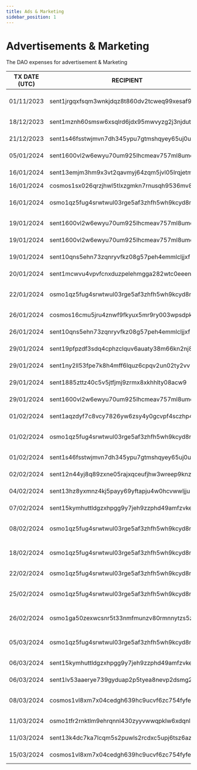 ```yaml
---
title: Ads & Marketing
sidebar_position: 1
---
```


# Advertisements & Marketing

The DAO expenses for advertisement & Marketing

| TX DATE (UTC) | RECIPIENT                                 | AMOUNT | DESCRIPTION | TX DETAILS
|---------------|-------------------------------------------|--------|-------------|-----------
| 01/11/2023 | sent1jrgqxfsqm3wnkjdqz8t860dv2tcweq99xesaf9 | 1,500,000 DVPN | Designs, meme and promotional ads from Freelancer | [🔎](https://www.mintscan.io/sentinel/txs/B2CCCC2BA7C793096A42753FDEB7899174D41BD9BE6666DD2576D57C35D61594?height=13407519)
| 18/12/2023 | sent1mznh60smsw6xsqlrd6jdx95mwvyzg2j3njdutw | 852,805 DVPN | Contribution to Meile chinese RPC/API NODE | [🔎](https://www.mintscan.io/sentinel/txs/614AD07297FE6C58F314F27EDB80A24790E6957F6A54EDEA47B9AB6872A809A5?height=14101872)
| 21/12/2023 | sent1s46fsstwjmvn7dh345ypu7gtmshqyey65uj0uf | 266,677 DVPN | Offixe Suite DAO Purchase | [🔎](https://www.mintscan.io/sentinel/txs/22FEF6BD30AA85264AB4500F43E52BCA242AE0FFD8BA5BFBA87CBB8A38DE3A7E?height=14145835)
| 05/01/2024 | sent1600vl2w6ewyu70um925lhcmeav757ml8umenqt | 520,000 DVPN | Coinbureau, Ghost, Skin, ETH fees | [🔎](https://www.mintscan.io/sentinel/txs/48A39B8C561F5B755D39D7E16288300EF3A685591C924E35D18DE838887CCC45?height=14360580)
| 16/01/2024 | sent13emjm3hm9x3vt2qavmyj64zqm5jvl05lrqjetm | 101,200 DVPN | Sentinel.co website translation in Chinese | [🔎](https://www.mintscan.io/sentinel/txs/F32C776D3B6B141050E70ECE8C230394BC335DA3796C74629715550DD3D49D28?height=14513271)
| 16/01/2024 | cosmos1sx026qrzjhwl5tlxzgmkn7rnusqh9536mv8tak | 2.75 ATOM | 1 Day Promotion | [🔎](https://www.mintscan.io/cosmos/txs/618B78542483EB82E7B36CBD4265BA1BE433F3C390EBDAD67490EE6CA68D047C?height=18745862)
| 16/01/2024 | osmo1qz5fug4srwtwul03rge5af3zhfh5wh9kcyd8na | 175 USDC | Weekly Payment Community Manager Ab Eff | [🔎](https://www.mintscan.io/osmosis/tx/DF155D298F077DBE6D44539B189FE0BF4E75D66499683D8A8BC18922FBEDC408)
| 19/01/2024 | sent1600vl2w6ewyu70um925lhcmeav757ml8umenqt | 150,000 DVPN | X Giveaway | [🔎](https://www.mintscan.io/sentinel/txs/9F03515DE44F60A829E2408B2CDC68A16FB54EB3EA8723CFD0EF353575341FB4?height=14557137)
| 19/01/2024 | sent1600vl2w6ewyu70um925lhcmeav757ml8umenqt | 170,000 DVPN | Ghost.io upgrade | [🔎](https://www.mintscan.io/sentinel/txs/4F62E7233517DBDCA911F2D2815A1F39B871EAC873024BB4C5A882B39889BBDF?height=14557648)
| 19/01/2024 | sent10qns5ehn73zqnryvfkz08g57peh4emmlcljjxf | 70,000 DVPN | Ghost.io upgrade | [🔎](https://www.mintscan.io/sentinel/txs/F1A2FAB175C7FA548B9892ADE49016071C32C09A110AF7DE43CDB1FE2D6F7A52?height=14562156)
| 20/01/2024 | sent1mcwvu4vpvfcnxduzpelehmgga282wtc0eeenls | 37,680 DVPN | Sentinelgrowthdao.com domain purchase | [🔎](https://www.mintscan.io/sentinel/txs/A7AE91DD23F6DC23F16EC029FDBAD8382B32518001EF1BF130E60AA6847317DB?height=14571692)
| 22/01/2024 | osmo1qz5fug4srwtwul03rge5af3zhfh5wh9kcyd8na | 175 USDC | Weekly Payment Community Manager Ab Eff | [🔎](https://www.mintscan.io/osmosis/txs/38D789F4F02B0ACC7F0AC4BE6B9875D227752AC4BE7C31E01E4D0775C37CE83A?height=13388241)
| 26/01/2024 | cosmos16cmu5jru4znwf9fkyux5mr9ry003wpsdpkra9v | 6.4 ATOM | Testrun App Advertisement | [🔎](https://www.mintscan.io/cosmos/txs/6208C29B7D77D7EC6D0BD71ADB6A77B36561885BA488AD4D2C893268C119052C?height=18886162)
| 26/01/2024 | sent10qns5ehn73zqnryvfkz08g57peh4emmlcljjxf | 1,500,000 DVPN | Whitelabel - Advertising | [🔎](https://www.mintscan.io/sentinel/txs/8C221D4E300D38E3F7A4F781B4E3D3974599BB7CEBF473E120EE3AF2DB1B4892?height=14657834)
| 29/01/2024 | sent19pfpzdf3sdq4cphzclquv6auaty38m66kn2nj8 | 11,000 DVPN | Comp winners 1/3 | [🔎](https://www.mintscan.io/sentinel/txs/62832DD028DF2AF3B1CAF3A6CA31FE66AF542B2E441AE0EB07031F66A74E5046?height=14701875)
| 29/01/2024 | sent1ny2ll53fpe7k8h4mff6lquz6cpqv2un02ty2vv | 11,000 DVPN | Comp winners 2/3 | [🔎](https://www.mintscan.io/sentinel/txs/4AAF8D2DAE4F32D05EC6E2764869A6963BFC1BAE359B21A7F57C53EE34E8EBD8?height=14701878)
| 29/01/2024 | sent1885zttz40c5v5jtfjmj9zrmx8xkhhlty08acw9 | 11,000 DVPN | Comp winners 3/3 | [🔎](https://www.mintscan.io/sentinel/txs/5BAB210C3EC05B71CFDFDC91115866CCB37AA4BC6404F95199E0E2C242382604?height=14701881)
| 29/01/2024 | sent1600vl2w6ewyu70um925lhcmeav757ml8umenqt | 125,000 DVPN | MOZ PRO Monthly sub | [🔎](https://www.mintscan.io/sentinel/txs/0148F299B883CDA8452173C765F855DA9F18E51DB82C68ADC5C0C078E98B1DB0?height=14702275)
| 01/02/2024 | sent1aqzdyf7c8vcy7826yw6zsy4y0gcvpf4sczhp44 | 135,000 DVPN | Sticker Creation & Edits | [🔎](https://www.mintscan.io/sentinel/txs/4025093B43E15681686E8929CD25E23EA3A611D46EDAA497E4F842A77BDDA649?height=14745065)
| 01/02/2024 | osmo1qz5fug4srwtwul03rge5af3zhfh5wh9kcyd8na | 175 USDC | Weekly Payment Community Manager Ab Eff | [🔎](https://www.mintscan.io/osmosis/txs/EB4D9AB3E45AD499CB2F65932B7A655D0DA4911660274D5D32D317595E82D3D4?height=13566474)
| 01/02/2024 | sent1s46fsstwjmvn7dh345ypu7gtmshqyey65uj0uf | 55,000 DVPN | Growth DAO Marketing | [🔎](https://www.mintscan.io/sentinel/txs/3A41A01BB50BE57CB2EA805D29860366BC39BDB1F7657559AF978661DC503774?height=14745475)
| 02/02/2024 | sent12n44yj8q89zxne05rajxqceufjhw3wreep9knz | 133,000 DVPN | Payment to writer and adviser Jonnie | [🔎](https://www.mintscan.io/sentinel/txs/3505219C148514AD8A9F66EE519B75E6AF9FAD4221E59DD4D927BDEB762E85DC?height=14761478)
| 04/02/2024 | sent13hz8yxmnz4kj5payy69yftapju4w0hcvwwljju | 1,000,000 DVPN | dvpn.guru financing | [🔎](https://www.mintscan.io/sentinel/txs/A4062DBEDE22D2FAD60883FDD715FBE99B6AF2A50C42D4429C3FC266BA27855F?height=14792524)
| 07/02/2024 | sent15kymhuttldgzxhpgg9y7jeh9zzphd49amfzvke | 250,000 DVPN | SIN news 4 dvpn.news | [🔎](https://www.mintscan.io/sentinel/txs/532122F67336EB000C51EE033F98B17B1C1C50A2A9992C11C8D61C6395FE3325?height=14833776)
| 08/02/2024 | osmo1qz5fug4srwtwul03rge5af3zhfh5wh9kcyd8na | 175 USDC | Weekly Payment Community Manager Ab Eff | [🔎](https://www.mintscan.io/osmosis/txs/40AFA1FB00177A319F6AE0D23AD8FB37F741B5A44D8AAE7D3DB243A4A3389A75?height=13687389)
| 18/02/2024 | osmo1qz5fug4srwtwul03rge5af3zhfh5wh9kcyd8na | 175 USDC | Weekly Payment Community Manager Ab Eff | [🔎](https://www.mintscan.io/osmosis/txs/3F17AE999B08130ABB443FBC9B4E3CABA4FE1351DFC5AE83F78200CC38E6484A?height=13860834)
| 22/02/2024 | osmo1qz5fug4srwtwul03rge5af3zhfh5wh9kcyd8na | 505 USDC | Zealy end of campaign payment | [🔎](https://www.mintscan.io/osmosis/tx/E989765EE943D2F21CDB8472B287E6BD87EF22AD7D0A0501A364F44DDA566200)
| 25/02/2024 | osmo1qz5fug4srwtwul03rge5af3zhfh5wh9kcyd8na | 175 USDC | Weekly Payment Community Manager Ab Eff | [🔎](https://www.mintscan.io/osmosis/tx/CCE5BE1B4137F135EB01AE01967A94FA077B70F62E3301FFA8ABC68ACEAA0CE4?height=13984433)
| 26/02/2024 | osmo1ga50zexwcsnr5t33nmfmunzv80rmnnytzs5z8l | 2860 USDC | Docs enhancement, articles, admin and organisational duties | [🔎](https://www.mintscan.io/osmosis/txs/9A3FA6F8C63BA84D8752AB8A4C11B118D300EE187461FB93B68050D9ED09EFB3?height=13994774)
| 05/03/2024 | osmo1qz5fug4srwtwul03rge5af3zhfh5wh9kcyd8na | 350 USDC | Fortnight Payment Community Manager Ab Eff | [🔎](https://www.mintscan.io/osmosis/tx/1007DE24DEAC51DDD8CA21DEC7CD34C270D20448E26224C0F3DC2AE99CBE1EEF?height=14140976)
| 06/03/2024 | sent15kymhuttldgzxhpgg9y7jeh9zzphd49amfzvke | 200,000 DVPN | dvpn.news contributor | [🔎](https://www.mintscan.io/sentinel/tx/E39F50E31FEF714EC889AB91316823F9852516CDCA3CA178C3B9AA7E8073CAB3?height=15240646)
| 06/03/2024 | sent1lv53aaerye739gyduap2p5tyea8nevp2dsmg2e | 25,000 DVPN | X Campaign Decentr Screencap | [🔎](https://www.mintscan.io/sentinel/tx/7BB8E29FDFDABA81827B1768EA451E79A50449B5C14C2690A5CCDAB8BB9BE9C3?height=15241103)
| 08/03/2024 | cosmos1vl8xm7x04cedgh639hc9ucvf6zc754fyfewhef | 75.3396001 ATOM | Payment for video, dvpn.news article and journalist | [🔎](https://www.mintscan.io/cosmos/tx/81CD7A30E4F9C2FC9CD90550ADAEE2CA7E056417842F8CC779C12D55F7E75635)
| 11/03/2024 | osmo1tfr2rnktlm9ehrqnnl430zyyvwwqpklw6xdqnl | 250 USDC | Cosmobot for 3 Telegram channels | [🔎](https://www.mintscan.io/osmosis/tx/2CC514858E3E89994F6D091AFCD34BCF639BAF93E3778131F8E20BB4F43E5D41?height=14245349)
| 11/03/2024 | sent13k4dc7ka7lcqm5s2puwls2rcdxc5upj6tsz6az | 20,000 DVPN | Tip Bot | [🔎](https://www.mintscan.io/sentinel/tx/12BF7B2F20A22CA9D44EB4B1AED9CBEBC3B5CB341777C9D44053EC6BF11EE2F3?height=15313711)
| 15/03/2024 | cosmos1vl8xm7x04cedgh639hc9ucvf6zc754fyfewhef | 44.367606 ATOM | Adobe Creative Software | [🔎](https://www.mintscan.io/cosmos/tx/F0527C73AD5608001DCB6C17DFCDF83C01EAA5198F3B1877482B95D8AC853070?height=19570971)